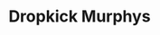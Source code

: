 ---
title: "Dropkick Murphys"
summary: "Dropkick Murphys are an American Celtic punk band formed in Quincy, Massachusetts in 1996. Singer and bassist Ken Casey has been the band's only constant member. Other current members include drummer Matt Kelly , singer Al Barr , guitarist James Lynch , multi-instrumentalist Tim Brennan and multi-instrumentalist Jeff DaRosa .
The band was initially signed to independent punk record label Hellcat Records, releasing five albums for the label, and building a reputation locally through constant touring and yearly St. Patrick's Day week shows, held in and around Boston. The 2004 single, \"Tessie\" became the band's first mainstream hit and one of their biggest charting singles to date.
The band's final Hellcat release, 2005's The Warrior's Code, included the song \"I'm Shipping Up to Boston.\" The song was featured in the 2006 film The Departed, and went on to become the band's only platinum-selling single to date. It remains one of their best-known songs. The band is known for their loud, energetic live shows.
In 2007, the band began releasing music through their own imprint label, Born & Bred via Alternative Distribution Alliance. 2007's The Meanest of Times made its debut at No. 20 on the Billboard charts and featured the successful single, \"The State of Massachusetts\", while 2011's Going Out in Style was an even bigger success, making its debut at No. 6, giving the band their highest-charting album to date. The band's eighth studio album, Signed and Sealed in Blood was released in 2013 making its debut at No. 9 on the Billboard charts and featured the single \"The Season's Upon Us\", a Christmas song that was one of the band's highest-charting singles, and the single, \"Rose Tattoo\" which has become one of their most popular songs. The band's ninth album, 11 Short Stories of Pain & Glory, which was released on January 6, 2017, debuted at number 8 on the Billboard charts and rose to number 2 on the charts. Their tenth album, Turn Up That Dial, was released on April 30, 2021. Their eleventh album, This Machine Still Kills Fascists, was released on September 30, 2022. Their twelfth album, Okemah Rising, will be released on May 12, 2023."
image: "dropkick-murphys.jpg"
apple_music_artist_url: "https://music.apple.com/gb/artist/dropkick-murphys/2928220"
wikipedia_url: "https://en.wikipedia.org/wiki/Dropkick_Murphys"
---